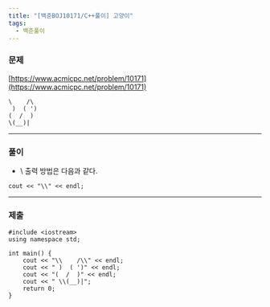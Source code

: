 ```yaml
---
title: "[백준BOJ10171/C++풀이] 고양이"
tags:
  - 백준풀이
---
```

### 문제
[https://www.acmicpc.net/problem/10171](https://www.acmicpc.net/problem/10171)

```
\    /\
 )  ( ')
(  /  )
\(__)|
```

***

### 풀이
- \ 출력 방법은 다음과 같다.
```
cout << "\\" << endl;
```

***

### 제출

```
#include <iostream>
using namespace std;

int main() {
	cout << "\\    /\\" << endl;
	cout << " )  ( ')" << endl;
	cout << "(  /  )" << endl;
	cout << " \\(__)|";
	return 0;
}
```
